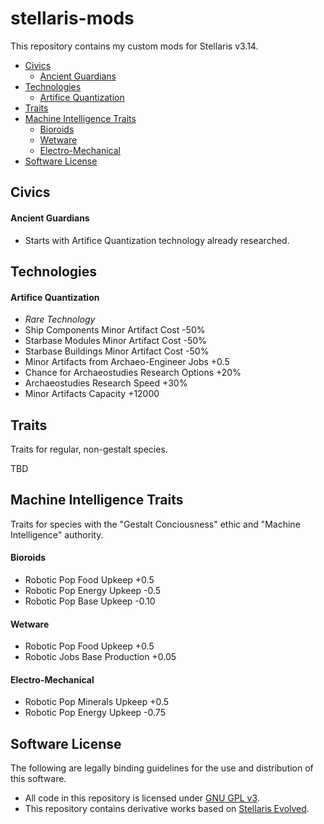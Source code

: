 # stellaris-mods

This repository contains my custom mods for Stellaris v3.14.

- [Civics](#civics)
  - [Ancient Guardians](#ancient-guardians)
- [Technologies](#technologies)
  - [Artifice Quantization](#artifice-quantization)
- [Traits](#traits)
- [Machine Intelligence Traits](#machine-intelligence-traits)
  - [Bioroids](#bioroids)
  - [Wetware](#wetware)
  - [Electro-Mechanical](#electro-mechanical)
- [Software License](#software-license)

## Civics

#### Ancient Guardians

- Starts with Artifice Quantization technology already researched.

## Technologies

#### Artifice Quantization
- *Rare Technology*
- Ship Components Minor Artifact Cost -50%
- Starbase Modules Minor Artifact Cost -50%
- Starbase Buildings Minor Artifact Cost -50%
- Minor Artifacts from Archaeo-Engineer Jobs +0.5
- Chance for Archaeostudies Research Options +20%
- Archaeostudies Research Speed +30%
- Minor Artifacts Capacity +12000

## Traits

Traits for regular, non-gestalt species.

TBD

## Machine Intelligence Traits

Traits for species with the "Gestalt Conciousness" ethic and "Machine Intelligence" authority.

#### Bioroids
- Robotic Pop Food Upkeep +0.5
- Robotic Pop Energy Upkeep -0.5
- Robotic Pop Base Upkeep -0.10

#### Wetware
- Robotic Pop Food Upkeep +0.5
- Robotic Jobs Base Production +0.05

#### Electro-Mechanical
- Robotic Pop Minerals Upkeep +0.5
- Robotic Pop Energy Upkeep -0.75

## Software License

The following are legally binding guidelines for the use and distribution of this software.

- All code in this repository is licensed under [GNU GPL v3](https://www.gnu.org/licenses/gpl-3.0.html).
- This repository contains derivative works based on [Stellaris Evolved](https://github.com/Stellaris-Evolved/stellaris-evolved).